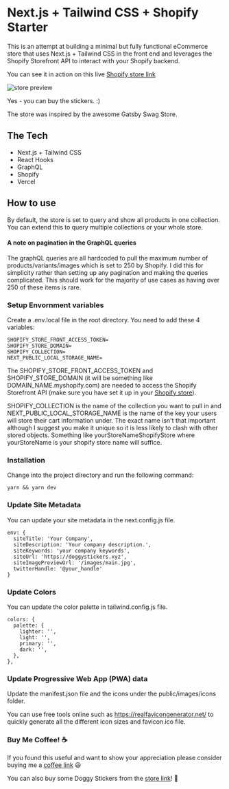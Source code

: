 # Next.js + Tailwind CSS + Shopify Starter

This is an attempt at building a minimal but fully functional eCommerce store that uses Next.js + Tailwind CSS in the front end and leverages the Shopify Storefront API
to interact with your Shopify backend.

You can see it in action on this live [Shopify store link](https://doggystickers.xyz/ "Shopify store")

![store preview](https://github.com/btahir/next-shopify-starter/blob/main/public/images/main.jpg)

Yes - you can buy the stickers. :)

The store was inspired by the awesome Gatsby Swag Store.

## The Tech

* Next.js + Tailwind CSS
* React Hooks
* GraphQL
* Shopify
* Vercel
## How to use

By default, the store is set to query and show all products in one collection. 
You can extend this to query multiple collections or your whole store.

#### A note on pagination in the GraphQL queries

The graphQL queries are all hardcoded to pull the maximum number of products/variants/images which
is set to 250 by Shopify. I did this for simplicity rather than setting up any pagination and making the queries complicated.
This should work for the majority of use cases as having over 250 of these items is rare.

### Setup Envornment variables

Create a .env.local file in the root directory. You need to add these 4 variables:

```
SHOPIFY_STORE_FRONT_ACCESS_TOKEN=
SHOPIFY_STORE_DOMAIN=
SHOPIFY_COLLECTION=
NEXT_PUBLIC_LOCAL_STORAGE_NAME=
```

The SHOPIFY_STORE_FRONT_ACCESS_TOKEN and SHOPIFY_STORE_DOMAIN (it will be something like DOMAIN_NAME.myshopify.com) are needed to access
the Shopify Storefront API (make sure you have set it up in your [Shopify store](https://shopify.dev/docs/storefront-api/getting-started "Shopify store")).

SHOPIFY_COLLECTION is the name of the collection you want to pull in and NEXT_PUBLIC_LOCAL_STORAGE_NAME is the name of the key
your users will store their cart information under. The exact name isn't that important although I suggest you make it unique so
it is less likely to clash with other stored objects. Something like yourStoreNameShopifyStore where yourStoreName is your shopify store name will suffice.

### Installation

Change into the project directory and run the following command:

```
yarn && yarn dev
```

### Update Site Metadata

You can update your site metadata in the next.config.js file. 

```
env: {
  siteTitle: 'Your Company',
  siteDescription: 'Your company description.',
  siteKeywords: 'your company keywords',
  siteUrl: 'https://doggystickers.xyz',
  siteImagePreviewUrl: '/images/main.jpg',
  twitterHandle: '@your_handle'
} 
```

### Update Colors

You can update the color palette in tailwind.config.js file.

```
colors: {
  palette: {
    lighter: '',
    light: '',
    primary: '',
    dark: '',
  },
},
```
### Update Progressive Web App (PWA) data

Update the manifest.json file and the icons under the public/images/icons folder.

You can use free tools online such as https://realfavicongenerator.net/ to quickly generate all the different icon sizes and favicon.ico file.

### Buy Me Coffee! :coffee:

If you found this useful and want to show your appreciation please consider buying me a [coffee link](https://www.buymeacoffee.com/neum "coffee") :smiley:

You can also buy some Doggy Stickers from the [store link](https://doggystickers.xyz/ "store")! :dog:
